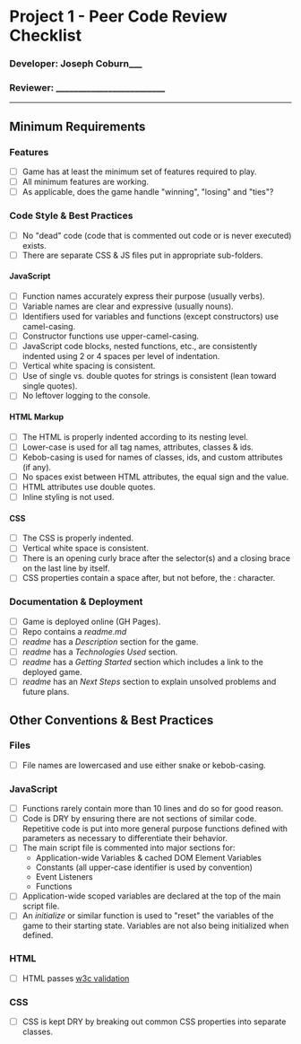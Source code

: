 # Project 1 - Peer Code Review Checklist

### Developer: ____Joseph Coburn_______
### Reviewer: _________________________
---

## Minimum Requirements

### Features
- [ ] Game has at least the minimum set of features required to play.
- [ ] All minimum features are working.
- [ ] As applicable, does the game handle "winning", "losing" and "ties"?

### Code Style & Best Practices
- [ ] No "dead" code (code that is commented out code or is never executed) exists.
- [ ] There are separate CSS & JS files put in appropriate sub-folders.

#### JavaScript
- [ ] Function names accurately express their purpose (usually verbs).
- [ ] Variable names are clear and expressive (usually nouns).
- [ ] Identifiers used for variables and functions (except constructors) use camel-casing.
- [ ] Constructor functions use upper-camel-casing.
- [ ] JavaScript code blocks, nested functions, etc., are consistently indented using 2 or 4 spaces per level of indentation.
- [ ] Vertical white spacing is consistent.
- [ ] Use of single vs. double quotes for strings is consistent (lean toward single quotes).
- [ ] No leftover logging to the console.

#### HTML Markup
- [ ] The HTML is properly indented according to its nesting level.
- [ ] Lower-case is used for all tag names, attributes, classes & ids.
- [ ] Kebob-casing is used for names of classes, ids, and custom attributes (if any).
- [ ] No spaces exist between HTML attributes, the equal sign and the value.
- [ ] HTML attributes use double quotes.
- [ ] Inline styling is not used.

#### CSS
- [ ] The CSS is properly indented.
- [ ] Vertical white space is consistent.
- [ ] There is an opening curly brace after the selector(s) and a closing brace on the last line by itself.
- [ ] CSS properties contain a space after, but not before, the : character.

### Documentation & Deployment
- [ ] Game is deployed online (GH Pages).
- [ ] Repo contains a _readme.md_
- [ ] _readme_ has a _Description_ section for the game.
- [ ] _readme_ has a _Technologies Used_ section.
- [ ] _readme_ has a _Getting Started_ section which includes a link to the deployed game.
- [ ] _readme_ has an _Next Steps_ section to explain unsolved problems and future plans.

## Other Conventions & Best Practices

### Files
- [ ] File names are lowercased and use either snake or kebob-casing.

### JavaScript
- [ ] Functions rarely contain more than 10 lines and do so for good reason.
- [ ] Code is DRY by ensuring there are not sections of similar code.  Repetitive code is put into more general purpose functions defined with parameters as necessary to differentiate their behavior.
- [ ] The main script file is commented into major sections for:
	- Application-wide Variables & cached DOM Element Variables
	- Constants (all upper-case identifier is used by convention)
	- Event Listeners
	- Functions
- [ ] Application-wide scoped variables are declared at the top of the main script file.
- [ ] An _initialize_ or similar function is used to "reset" the variables of the game to their starting state.  Variables are not also being initialized when defined.

### HTML
- [ ] HTML passes [w3c validation](https://validator.w3.org/)

### CSS
- [ ] CSS is kept DRY by breaking out common CSS properties into separate classes.


